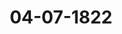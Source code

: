 ---  
schema: default  
title: 04-07-1822  
organization: Team Charlie  
notes: "<p>Description</p><p>Drei und zwanzigste Sitzung.

Geschehen, Frankfurt den 4. Juli 1822.

In Gegenwart

aller in der vorigen Sitzung Anwesenden.

Hinzugekommen war:

von Seiten Braunschweigs und Rassau's: der Herzoglich-Nassauische Herr Staats

minister, Freiherr von Marschall.</p><p>§.178</p><p>Uebergang der Stimme von Braunschweig und Rassau auf Rassau.

(8. Sitz. §. 69. d. J.)

Der Herr Bundestagsgesandte von Hammerstein zeigt an, daß die gemein

schaftliche Stimme von Braunschweig und Nassau nunmehr auf den Herzoglich-Nassaui

schen Herrn Bundestagsgesandten übergehe.</p><p>§.179</p><p>Denkschrift des Vorstandes der katholischen Gemeinde zu Frankfurt am

Main, ihre verfassungsmäsig anzuordnenden Verhältnisse betreffend.

(15. Sitz. §. 121 d. J.)

Der Königlich=Baierische Herr Bundestagsgesandte, Freiherr von

Aretin, Namens der Commission zur gütlichen Ausgleichung der Beschwerden der katholi

schen Gemeinde zu Frankfurt gegen den Senat dieser freien Stadt, legt eine Eingabe der erwähnten katholischen Gemeinde vor, worin dieselbe die Anzeige macht, daß die gegründetest

Hoffnung vorhanden sey, daß die Angelegenheit der hiesigen katholischen Gemeinde sich güt

lich erledigen werde, und daher bitte, die hohe Bundesversammlung wolle geruhen, dies

Sache bis auf weitere Anzeige auf sich beruhen zu lassen.

Der ältere Herr Burgermeister von Quaita habe diese Anzeige bei der Commission be

statiget, sie trage also auf eine dem Ansuchen entsprechende Beschlußnahme an.

Sämmtliche Stimmen waren damit einverstanden; daher

Beschluß:

daß die Reclamationssache der katholischen Gemeinde gegen den Senat der freien Stad

Frankfurt, verfassungsmäsige Verhältnisse betreffend, bis auf weitere Anzeige bei der hohei

Bundesversammlung zu beruhen habe.</p><p>§.180</p><p>Einreichungs-Protokoll.

Folgende Eingaben, als:

Num. 84, eingereicht am 28. Juni laufenden Jahres, von dem Vorstande der Ge

meinde Waldüllversheim im Großherzogthume Hessen, Forderung an die

vormalige Reichsoperationscasse für gelieferte 87½ Mltr. Hafer und 76 Por

tionen Heu.

Num. 85, einger. am 28. Juni, von dem Porstande der Gemeinde Heideshein

im Großherzogthume Hessen, Forderung an die vormalige Reichsoperationscasse

im Betrage von 1461 fl. 46 kr.

Num. 86, einger. am 28. Juni, von dem Vorstande der Gemeinde Dienheim in

Großherzogthume Hessen, Forderung an die vormalige Reichsoperationscasse, in

Betrage von 1360 fl. 7½ kr., dann 51 Ctnr. 87 Pf. Heu und 4 Mltr. Kartoffel.

Rum. 87, einger. am 28. Juni, von der Witwe des Adam Wilhelm zu Dienhein

im Großherzogthume Hessen, Forderung an die ehemalige Reichsoperationscasse

im Betrage von 895 fl.

Num. 88, einger. am 28. Juni, von Georg Görtz als Erbe des Georg Hezzel zu

Heimersheim, Forderung an die vormalige Reichsoperationscasse, im Betrag

von 800 fl. für Holzlieferungen.

Num. 89, einger. am 28. Juni, von Carl Lampert und Joseph Cassel zu Mainz

Forderung an die vormal. Reichsoperationscasse von 2,000 fl. für Holzlieferungen Num. 90, einger. am 28. Juni, von Joh. Funk zu Mainz, Forderung an die vorma

lige Reichsoperationscasse von 150 fl. für bleierne Brandl.

Num. 91, einger. am 28. Juni, von Engelbert Schuberth zu Mainz, Forderung

an die vormalige Reichsoperationscasse von 1200 fl.

Num. 92, einger. am 1. Juli, von Dr. Hiepe dahier, als Anwalt des Fürsten von Solms

Braunfels und der Frau Fürstin Vormünderin zu Sokms-Lich, Denk

schrift, die standesherrlichen Verhältnisse im Großherzogthume Hessen betreffend.

Num. 93, einger. am 3. Juli, von Dr. Ohlenschlager dahier, als Bevollmächtigten

der Kurtrierischen Testäments-Erben, in Betreff der Entscheidung dieser

Angelegenheit durch eine Austrägalinstanz.

Num. 94, einger. am 4. Juli, von den Boten des vormaligen Reichskammer

gerichts, in Betreff ihrer Rückständeforderungen.—

wurden an die betreffenden Commissionen abgegeben.

Folgen die Unterschriften.</p>"  
resources:  
- format: png  
  name: Page102[0-178-179].png  
  url: ../../Protokolle_BV_14_1822/04-07-1822/Page102[0-178-179].png  
- format: png  
  name: Page103[179-180].png  
  url: ../../Protokolle_BV_14_1822/04-07-1822/Page103[179-180].png  
- format: png  
  name: Page104[180].png  
  url: ../../Protokolle_BV_14_1822/04-07-1822/Page104[180].png  
category:   
  - Protokolle_BV_14_1822  
maintainer: Frank Chen  
maintainer_email: t08zc21@abdn.ac.uk  
---